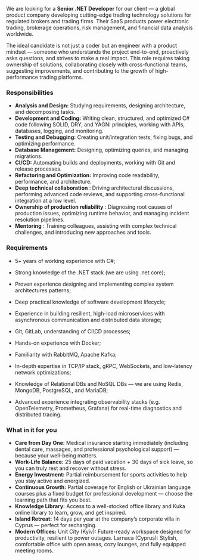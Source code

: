 We are looking for a **Senior .NET Developer** for our client — a global
product company developing cutting-edge trading technology solutions for
regulated brokers and trading firms. Their SaaS products power electronic
trading, brokerage operations, risk management, and financial data analysis
worldwide.

The ideal candidate is not just a coder but an engineer with a product mindset
— someone who understands the project end-to-end, proactively asks questions,
and strives to make a real impact. This role requires taking ownership of
solutions, collaborating closely with cross-functional teams, suggesting
improvements, and contributing to the growth of high-performance trading
platforms.

### Responsibilities

  * **Analysis and Design:** Studying requirements, designing architecture, and decomposing tasks.
  * **Development and Coding:** Writing clean, structured, and optimized C# code following SOLID, DRY, and YAGNI principles, working with APIs, databases, logging, and monitoring.
  * **Testing and Debugging:** Creating unit/integration tests, fixing bugs, and optimizing performance.
  * **Database Management:** Designing, optimizing queries, and managing migrations.
  * **CI/CD:** Automating builds and deployments, working with Git and release processes.
  * **Refactoring and Optimization:** Improving code readability, performance, and architecture.
  * **Deep technical collaboration** : Driving architectural discussions, performing advanced code reviews, and supporting cross-functional integration at a low level.
  * **Ownership of production reliability** : Diagnosing root causes of production issues, optimizing runtime behavior, and managing incident resolution pipelines.
  * **Mentoring** : Training colleagues, assisting with complex technical challenges, and introducing new approaches and tools.

### Requirements

  * 5+ years of working experience with C#;
  * Strong knowledge of the .NET stack (we are using .net core);
  * Proven experience designing and implementing complex system architectures patterns;
  * Deep practical knowledge of software development lifecycle;
  * Experience in building resilient, high-load microservices with asynchronous communication and distributed data storage;
  * Git, GitLab, understanding of CI\CD processes;
  * Hands-on experience with Docker;
  * Familiarity with RabbitMQ, Apache Kafka;  

  * In-depth expertise in TCP/IP stack, gRPC, WebSockets, and low-latency network optimizations;
  * Knowledge of Relational DBs and NoSQL DBs — we are using Redis, MongoDB, PostgreSQL, and MariaDB;
  * Advanced experience integrating observability stacks (e.g. OpenTelemetry, Prometheus, Grafana) for real-time diagnostics and distributed tracing.

### What in it for you

  * **Care from Day One:** Medical insurance starting immediately (including dental care, massages, and professional psychological support) — because your well-being matters.
  * **Work-Life Balance:** 25 days of paid vacation + 30 days of sick leave, so you can truly rest and recover without stress.
  * **Energy Investment:** Partial reimbursement for sports activities to help you stay active and energized.
  * **Continuous Growth:** Partial coverage for English or Ukrainian language courses plus a fixed budget for professional development — choose the learning path that fits you best.
  * **Knowledge Library:** Access to a well-stocked office library and Kuka online library to learn, grow, and get inspired.
  * **Island Retreat:** 14 days per year at the company’s corporate villa in Cyprus — perfect for recharging.
  * **Modern Offices:** Unit City (Kyiv): Future-ready workspace designed for productivity, resilient to power outages. Larnaca (Cyprus): Stylish, comfortable office with open areas, cozy lounges, and fully equipped meeting rooms.